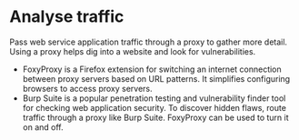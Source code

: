 # Analyse traffic

Pass web service application traffic through a proxy to gather more detail. Using a proxy helps dig into a website and look for vulnerabilities. 

* FoxyProxy is a Firefox extension for switching an internet connection between proxy servers based on URL patterns. It simplifies configuring browsers to access proxy servers. 
* Burp Suite is a popular penetration testing and vulnerability finder tool for checking web application security. To discover hidden flaws, route traffic through a proxy like Burp Suite. FoxyProxy can be used to turn it on and off. 